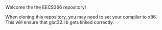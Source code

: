 Welcome the the EECS366 repository!

When cloning this repository, you may need to set your compiler to x86. This will ensure that glut32.lib gets linked correctly.
